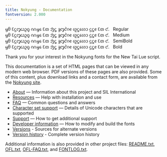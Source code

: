 ```yaml
---
title: Nokyung - Documentation
fontversion: 2.000
---
```


<span class='nokyung-R normal'>ᦙᦲ ᦷᦓᧅᦍᦳᧂ ᦶᦙᧈ ᦷᦎ ᦁᧃ ᦃᧅᦺᦅᧉ ᦖᧃᧈᦠᦱ ᦓᧃᧉ ᦷᦎ ᧚.</span>&nbsp;&nbsp;&nbsp;Regular<br>
<span class='nokyung-M normal'>ᦙᦲ ᦷᦓᧅᦍᦳᧂ ᦶᦙᧈ ᦷᦎ ᦁᧃ ᦃᧅᦺᦅᧉ ᦖᧃᧈᦠᦱ ᦓᧃᧉ ᦷᦎ ᧚.</span>&nbsp;&nbsp;&nbsp;Medium<br>
<span class='nokyung-SB normal'>ᦙᦲ ᦷᦓᧅᦍᦳᧂ ᦶᦙᧈ ᦷᦎ ᦁᧃ ᦃᧅᦺᦅᧉ ᦖᧃᧈᦠᦱ ᦓᧃᧉ ᦷᦎ ᧚.</span>&nbsp;&nbsp;&nbsp;SemiBold<br>
<span class='nokyung-B normal'>ᦙᦲ ᦷᦓᧅᦍᦳᧂ ᦶᦙᧈ ᦷᦎ ᦁᧃ ᦃᧅᦺᦅᧉ ᦖᧃᧈᦠᦱ ᦓᧃᧉ ᦷᦎ ᧚.</span>&nbsp;&nbsp;&nbsp;Bold<br>

Thank you for your interest in the Nokyung fonts for the New Tai Lue script.

This documentation is a set of HTML pages that can be viewed in any modern web browser. PDF versions of these pages are also provided. Some of this content, plus download links and a contact form, are available from the [Nokyung site](https://software.sil.org/nokyung/).

- [About](about.md) — Information about this project and SIL International
- [Resources](resources.md) — Help with installation and use
- [FAQ](faq.md) — Common questions and answers
- [Character set support](charset.md) — Details of Unicode characters that are supported
- [Support](support.md) — How to get additional support
- [Developer information](developer.md) — How to modify and build the fonts
- [Versions](versions.md) - Sources for alternate versions
- [Version history](history.md) - Complete version history

Additional information is also provided in other project files: [README.txt](../README.txt), [OFL.txt](../OFL.txt), [OFL-FAQ.txt](../OFL-FAQ.txt), and [FONTLOG.txt](../FONTLOG.txt).
